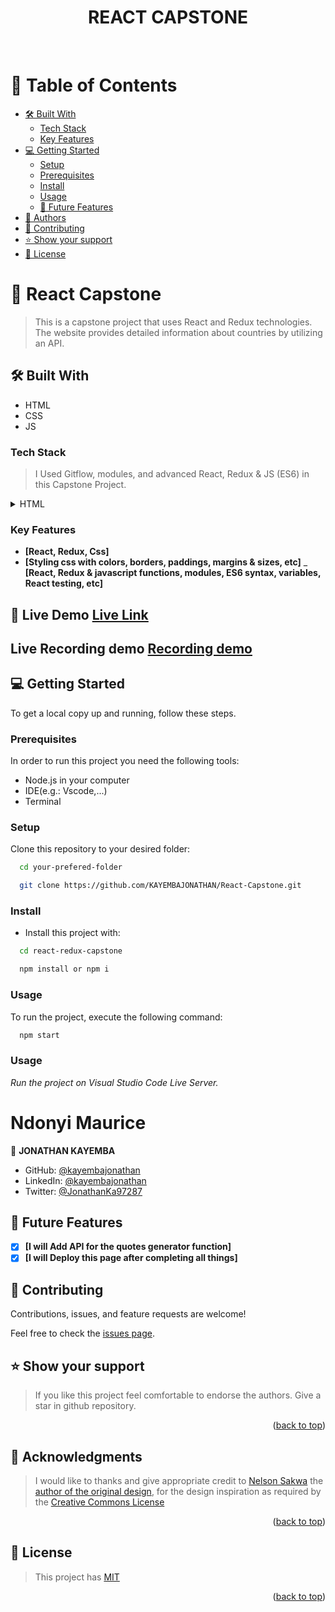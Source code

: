 <div align="center"><h1>REACT CAPSTONE</h1></div>
<!-- 
HOW TO USE::
This is an example of how you may give instructions on setting up your project locally.

Modify this file to match your project and remove sections that don't apply.

REQUIRED SECTIONS:

- Table of Contents
- About the Project
  - Built With
- Authors
- Future Features-
- Mobile version design
- Desktop version design
- Dynamic HTML for featured-speakers

OPTIONAL SECTIONS:

- FAQ

After you're finished please remove all the comments and instructions!
-->

<div align="center">
  <!-- You are encouraged to replace this logo with your own! Otherwise you can also remove it. -->
  <br/>
</div>

<!-- TABLE OF CONTENTS -->

# 📗 Table of Contents

- [🛠 Built With](#built-with)
  - [Tech Stack](#tech-stack)
  - [Key Features](#key-features)
- [💻 Getting Started](#getting-started)
  - [Setup](#setup)
  - [Prerequisites](#prerequisites)
  - [Install](#install)
  - [Usage](#usage)
  - [🔭 Future Features](#future-features)
- [👥 Authors](#authors)
- [🤝 Contributing](#contributing)
- [⭐️ Show your support](#support)
- [📝 License](#license)

<!-- PROJECT DESCRIPTION -->

# 📖 React Capstone

> This is a capstone project that uses React and Redux technologies. The website provides detailed information about countries by utilizing an API.

## 🛠 Built With <a name="built-with"></a>

- HTML
- CSS
- JS

### Tech Stack <a name="tech-stack"></a>

> I Used Gitflow, modules, and advanced React, Redux & JS (ES6) in this Capstone Project.

<details>
  <summary>HTML</summary>
  <ul>
    <li><a href="https://www.w3schools.com/html/">HTML</a></li>
     <li><a href="https://www.w3schools.com/css/">CSS</a></li>
     <li><a href="https://www.w3schools.com/css/">Javascript</a></li>
  </ul>
</details>

<!-- Features -->

### Key Features <a name="key-features"></a>

- **[React, Redux, Css]**
- **[Styling css with colors, borders, paddings, margins & sizes, etc]**
  \_ **[React, Redux & javascript functions, modules, ES6 syntax, variables, React testing, etc]**

## 🚀 Live Demo <a href="https://capstone-slmm.onrender.com/">Live Link</a>

## Live Recording demo <a href="https://drive.google.com/file/d/1-EGud0n5Dz4tW0CqRXy3xiwkJqNv5vR-/view">Recording demo</a>

<!-- GETTING STARTED -->

## 💻 Getting Started <a name="getting-started"></a>

To get a local copy up and running, follow these steps.

### Prerequisites

In order to run this project you need the following tools:

- Node.js in your computer
- IDE(e.g.: Vscode,...)
- Terminal

### Setup

Clone this repository to your desired folder:

```sh
  cd your-prefered-folder

  git clone https://github.com/KAYEMBAJONATHAN/React-Capstone.git
```

### Install

- Install this project with:

```sh
  cd react-redux-capstone

  npm install or npm i
```

### Usage

To run the project, execute the following command:

```sh
  npm start

```

### Usage

_Run the project on Visual Studio Code Live Server._

<!--
Example command:

```sh
  rails server
### Deployment

You can deploy this project using:
Not Yet
<!--
Example:

```sh

```
 -->

# <a name="authors">Ndonyi Maurice</a>

👤 **JONATHAN KAYEMBA**

- GitHub: [@kayembajonathan](https://github.com/KAYEMBAJONATHAN)
- LinkedIn: [@kayembajonathan](https://www.linkedin.com/in/jonathan-kayembb56247236/)
- Twitter: [@JonathanKa97287](@JonathanKa97287)

## 🔭 Future Features <a name="future-features"></a>

- [x] **[I will Add API for the quotes generator function]**
- [x] **[I will Deploy this page after completing all things]**
<!-- CONTRIBUTING -->

## 🤝 Contributing <a name="contributing"></a>

Contributions, issues, and feature requests are welcome!

Feel free to check the [issues page](../../issues/).

## ⭐️ Show your support <a name="support"></a>

> If you like this project feel comfortable to endorse the authors. Give a star in github repository.

<p align="right">(<a href="#readme-top">back to top</a>)</p>

<!-- ACKNOWLEDGEMENTS -->

## 🙏 Acknowledgments <a name="acknowledgements"></a>

> I would like to thanks and give appropriate credit to [Nelson Sakwa](https://www.behance.net/sakwadesignstudio) the [author of the original design](<https://www.behance.net/gallery/31579789/Ballhead-App-(Free-PSDs)>), for the design inspiration as required by the [Creative Commons License](https://creativecommons.org/licenses/)

<p align="right">(<a href="#readme-top">back to top</a>)</p>

<!-- LICENSE -->

## 📝 License <a name="License"></a>

> This project has [MIT](./MIT.md)

<p align="right">(<a href="#readme-top">back to top</a>)</p>
